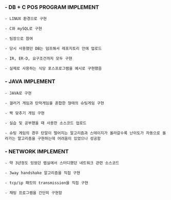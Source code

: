  ### - DB + C POS PROGRAM IMPLEMENT
 
    - LINUX 환경으로 구현
    
    - C와 mySQL로 구현
    
    - 팀장으로 참여
    
    - 당시 사용했던 DB는 덤프해서 레포지토리 안에 업로드
    
    - IR, ER-D, 요구조건까지 모두 구현
    
    - 실제로 사용하는 식당 포스프로그램을 예시로 구현했음
    
    
    
    
    
 ### - JAVA IMPLEMENT
 
    - JAVA로 구현
    
    - 갤러거 게임과 탄막게임을 혼합한 형태의 슈팅게임 구현
    
    - 짝 맞추기 게임 구현
    
    - 실습 및 공부했을 때 사용한 소스코드 업로드
    
    - 슈팅 게임의 경우 탄알이 떨어지는 알고리즘과 스테이지가 올라갈수록 난이도가 자동으로 올라가는 알고리즘을 구현하는데 어려움이 있었으나 성공함
    
    
    
    
        
    
    
    
    
 ### - NETWORK IMPLEMENT
 
    - 약 3년정도 있었던 랩실에서 스터디했던 네트워크 관련 소스코드
    
    - 3way handshake 알고리즘을 직접 구현
    
    - tcp/ip 패킷의 transmission을 직접 구현
    
    - 채팅 프로그램을 간단히 구현함
    
   
   

